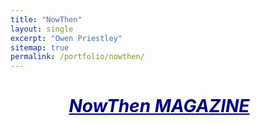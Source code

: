 ```yaml
---
title: "NowThen"
layout: single
excerpt: "Owen Priestley"
sitemap: true
permalink: /portfolio/nowthen/
---
```

<h1 style="text-align: center; color: navy; text-indent: -1em; text-decoration: underline"><i>NowThen MAGAZINE</i></h1>